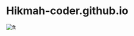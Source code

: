# Hikmah-coder.github.io
![ft](https://user-images.githubusercontent.com/113285507/189937910-f9d9e4fe-8bbc-41ef-be18-90cfec5fdbdb.jpg)
